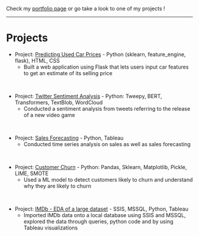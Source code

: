
Check my [portfolio page](https://pcmaldonado.github.io/portfolio/index.html) or go take a look to one of my projects !

------------------
# Projects

* Project: [Predicting Used Car Prices](https://github.com/pcmaldonado/Predicting_used_cars_price) - Python (sklearn, feature_engine, flask), HTML, CSS
  - Built a web application using Flask that lets users input car features to get an estimate of its selling price

<br>

* Project: [Twitter Sentiment Analysis](https://github.com/pcmaldonado/Twitter_Sentiment_Analysis) - Python: Tweepy, BERT, Transformers, TextBlob, WordCloud
  - Conducted a sentiment analysis from tweets referring to the release of a new video game

<br>

* Project: [Sales Forecasting](https://github.com/pcmaldonado/SalesForecasting) - Python, Tableau
  - Conducted time series analysis on sales as well as sales forecasting

<br>

* Project: [Customer Churn](https://github.com/pcmaldonado/CustomerChurn) - Python: Pandas, Sklearn, Matplotlib, Pickle, LIME, SMOTE
  - Used a ML model to detect customers likely to churn and understand why they are likely to churn
 
<br>

* Project: [IMDb - EDA of a large dataset](https://github.com/pcmaldonado/IMDb_data_analysis) - SSIS, MSSQL, Python, Tableau
  - Imported IMDb data onto a local database using SSIS and MSSQL, explored the data through queries, python code and by using Tableau visualizations

